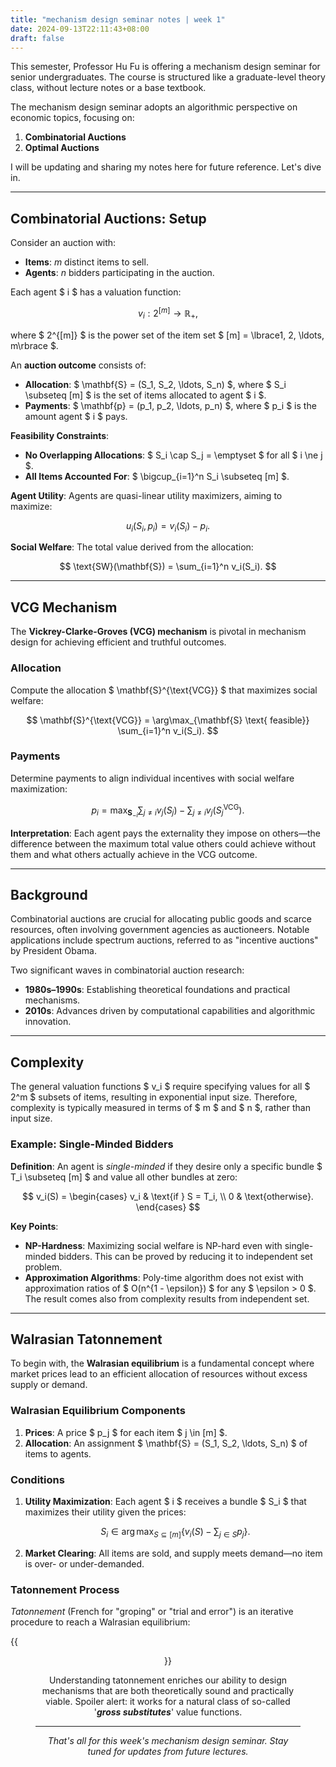 ```yaml
---
title: "mechanism design seminar notes | week 1"
date: 2024-09-13T22:11:43+08:00
draft: false
---
```


This semester, Professor Hu Fu is offering a mechanism design seminar for senior undergraduates. The course is structured like a graduate-level theory class, without lecture notes or a base textbook.

The mechanism design seminar adopts an algorithmic perspective on economic topics, focusing on:

1. **Combinatorial Auctions**
2. **Optimal Auctions**

I will be updating and sharing my notes here for future reference. Let's dive in.

---

## Combinatorial Auctions: Setup

Consider an auction with:

- **Items**: $m$ distinct items to sell.
- **Agents**: $n$ bidders participating in the auction.

Each agent $ i $ has a valuation function:

$$
v_i: 2^{[m]} \to \mathbb{R}_+,
$$

where $ 2^{[m]} $ is the power set of the item set $ [m] = \lbrace1, 2, \ldots, m\rbrace $.

An **auction outcome** consists of:

- **Allocation**: $ \mathbf{S} = (S_1, S_2, \ldots, S_n) $, where $ S_i \subseteq [m] $ is the set of items allocated to agent $ i $.
- **Payments**: $ \mathbf{p} = (p_1, p_2, \ldots, p_n) $, where $ p_i $ is the amount agent $ i $ pays.

**Feasibility Constraints**:

- **No Overlapping Allocations**: $ S_i \cap S_j = \emptyset $ for all $ i \ne j $.
- **All Items Accounted For**: $ \bigcup_{i=1}^n S_i \subseteq [m] $.

**Agent Utility**: Agents are quasi-linear utility maximizers, aiming to maximize:

$$
u_i(S_i, p_i) = v_i(S_i) - p_i.
$$

**Social Welfare**: The total value derived from the allocation:

$$
\text{SW}(\mathbf{S}) = \sum_{i=1}^n v_i(S_i).
$$

---

## VCG Mechanism

The **Vickrey-Clarke-Groves (VCG) mechanism** is pivotal in mechanism design for achieving efficient and truthful outcomes.

### Allocation

Compute the allocation $ \mathbf{S}^{\text{VCG}} $ that maximizes social welfare:

$$
\mathbf{S}^{\text{VCG}} = \arg\max_{\mathbf{S} \text{ feasible}} \sum_{i=1}^n v_i(S_i).
$$

### Payments

Determine payments to align individual incentives with social welfare maximization:

$$
p_i = \max_{\mathbf{S}_{-i}} \sum_{j \ne i} v_j(S_j) - \sum_{j \ne i} v_j\left(S_j^{\text{VCG}}\right).
$$

**Interpretation**: Each agent pays the externality they impose on others—the difference between the maximum total value others could achieve without them and what others actually achieve in the VCG outcome.

---

## Background

Combinatorial auctions are crucial for allocating public goods and scarce resources, often involving government agencies as auctioneers. Notable applications include spectrum auctions, referred to as "incentive auctions" by President Obama.

Two significant waves in combinatorial auction research:

- **1980s–1990s**: Establishing theoretical foundations and practical mechanisms.
- **2010s**: Advances driven by computational capabilities and algorithmic innovation.

---

## Complexity

The general valuation functions $ v_i $ require specifying values for all $ 2^m $ subsets of items, resulting in exponential input size. Therefore, complexity is typically measured in terms of $ m $ and $ n $, rather than input size.

### Example: Single-Minded Bidders

**Definition**: An agent is *single-minded* if they desire only a specific bundle $ T_i \subseteq [m] $ and value all other bundles at zero:

$$
v_i(S) = 
\begin{cases}
v_i & \text{if } S = T_i, \\
0 & \text{otherwise}.
\end{cases}
$$

**Key Points**:

- **NP-Hardness**: Maximizing social welfare is NP-hard even with single-minded bidders. This can be proved by reducing it to independent set problem.
- **Approximation Algorithms**: Poly-time algorithm does not exist with approximation ratios of $ O(n^{1 - \epsilon}) $ for any $ \epsilon > 0 $. The result comes also from complexity results from independent set.

---

## Walrasian Tatonnement

To begin with, the **Walrasian equilibrium** is a fundamental concept where market prices lead to an efficient allocation of resources without excess supply or demand.

### Walrasian Equilibrium Components

1. **Prices**: A price $ p_j $ for each item $ j \in [m] $.
2. **Allocation**: An assignment $ \mathbf{S} = (S_1, S_2, \ldots, S_n) $ of items to agents.

### Conditions

1. **Utility Maximization**: Each agent $ i $ receives a bundle $ S_i $ that maximizes their utility given the prices:

    $$
    S_i \in \arg\max_{S \subseteq [m]} \left\lbrace v_i(S) - \sum_{j \in S} p_j \right\rbrace.
    $$

2. **Market Clearing**: All items are sold, and supply meets demand—no item is over- or under-demanded.

### Tatonnement Process

*Tatonnement* (French for "groping" or "trial and error") is an iterative procedure to reach a Walrasian equilibrium:

{{<figure align="center" src="/seminars/walrasian_tatonnement.jpeg" caption="caption_text" width="88%">}}

Understanding tatonnement enriches our ability to design mechanisms that are both theoretically sound and practically viable. Spoiler alert: it works for a natural class of so-called '***gross substitutes***' value functions.

---

*That's all for this week's mechanism design seminar. Stay tuned for updates from future lectures.*
